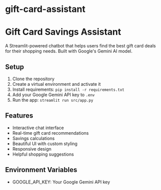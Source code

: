 # gift-card-assistant
# Gift Card Savings Assistant

A Streamlit-powered chatbot that helps users find the best gift card deals for their shopping needs. Built with Google's Gemini AI model.

## Setup

1. Clone the repository
2. Create a virtual environment and activate it
3. Install requirements: `pip install -r requirements.txt`
4. Add your Google Gemini API key to `.env`
5. Run the app: `streamlit run src/app.py`

## Features
- Interactive chat interface
- Real-time gift card recommendations
- Savings calculations
- Beautiful UI with custom styling
- Responsive design
- Helpful shopping suggestions

## Environment Variables
- GOOGLE_API_KEY: Your Google Gemini API key
